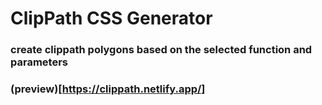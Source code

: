 # ClipPath CSS Generator


### create clippath polygons based on the selected function and parameters


### (preview)[https://clippath.netlify.app/]
